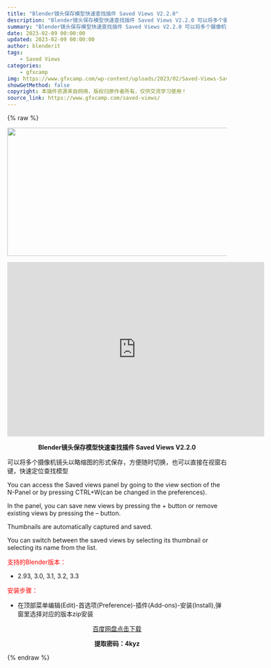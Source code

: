 ```yaml
---
title: "Blender镜头保存模型快速查找插件 Saved Views V2.2.0"
description: "Blender镜头保存模型快速查找插件 Saved Views V2.2.0 可以将多个摄像机镜头以略缩图的形式保存，方便随时切换，也可以直接在视窗右键，快速定位查找模型 You can access..."
summary: "Blender镜头保存模型快速查找插件 Saved Views V2.2.0 可以将多个摄像机镜头以略缩图的形式保存，方便随时切换，也可以直接在视窗右键，快速定位查找模型 You can access..."
date: 2023-02-09 00:00:00
updated: 2023-02-09 00:00:00
author: blenderit
tags: 
    - Saved Views
categories:
    - gfxcamp
img: https://www.gfxcamp.com/wp-content/uploads/2023/02/Saved-Views-Save-Viewport-Location-With-Thumbnails.jpg
showGetMethod: false
copyright: 本插件资源来自网络，版权归原作者所有，仅供交流学习使用！
source_link: https://www.gfxcamp.com/saved-views/
---
```


{% raw %}
<div><p><img decoding="async" class="aligncenter size-full wp-image-109822" src="https://www.gfxcamp.com/wp-content/uploads/2023/02/Saved-Views-Save-Viewport-Location-With-Thumbnails.jpg" data-src="https://www.gfxcamp.com/wp-content/uploads/2023/02/Saved-Views-Save-Viewport-Location-With-Thumbnails.jpg" alt="" width="590" height="294" data-srcset="https://www.gfxcamp.com/wp-content/uploads/2023/02/Saved-Views-Save-Viewport-Location-With-Thumbnails.jpg 590w, https://www.gfxcamp.com/wp-content/uploads/2023/02/Saved-Views-Save-Viewport-Location-With-Thumbnails-150x75.jpg 150w" data-sizes="(max-width: 590px) 100vw, 590px"></p><p style="text-align: center;"><iframe loading="lazy" src="https://player.youku.com/embed/XNTk0MjYwMjU2OA==" width="590" height="400" frameborder="0" allowfullscreen="allowfullscreen" data-mce-fragment="1"></iframe></p><p style="text-align: center;"><strong>Blender镜头保存模型快速查找插件 Saved Views V2.2.0</strong></p><p>可以将多个摄像机镜头以略缩图的形式保存，方便随时切换，也可以直接在视窗右键，快速定位查找模型</p><p>You can access the Saved views panel by going to the view section of the N-Panel or by pressing CTRL+W(can be changed in the preferences).</p><p>In the panel, you can save new views by pressing the + button or remove existing views by pressing the – button.</p><p>Thumbnails are automatically captured and saved.</p><p>You can switch between the saved views by selecting its thumbnail or selecting its name from the list.</p><p style="text-align: left;"><span style="color: #ff0000;">支持的Blender版本：</span></p><ul>
<li style="text-align: left;">2.93, 3.0, 3.1, 3.2, 3.3</li>
</ul><p><span style="color: #ff0000;">安装步骤：</span></p><ul>
<li>在顶部菜单编辑(Edit)-首选项(Preference)-插件(Add-ons)-安装(Install),弹窗里选择对应的版本zip安装</li>
</ul><p style="text-align: center;"><a class="maxbutton-3 maxbutton maxbutton-baidu" target="_blank" rel="noopener" href="https://pan.baidu.com/s/1fjINWvtgTwtn-uZqswMWww?pwd=4kyz"><span class="mb-text">百度网盘点击下载</span></a></p><p style="text-align: center;"><strong>提取密码：4kyz</strong></p></div>
<div style="display: none">gfxcamp</div>
{% endraw %}